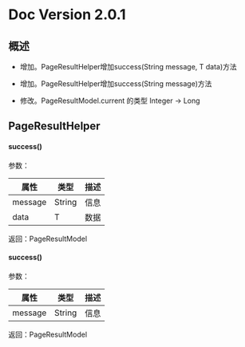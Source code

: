# Doc Version 2.0.1

## 概述

- 增加。PageResultHelper增加success(String message, T data)方法

- 增加。PageResultHelper增加success(String message)方法

- 修改。PageResultModel.current 的类型 Integer -> Long



## PageResultHelper

#### success()

参数：

| 属性    | 类型    | 描述         |
| ------- | ------| ------------|
| message | String | 信息  |
| data    | T | 数据 |

返回：PageResultModel

#### success()

参数：

| 属性    | 类型    | 描述         |
| ------- | ------| ------------|
| message | String | 信息  |

返回：PageResultModel